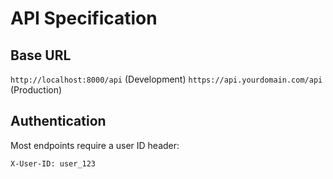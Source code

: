 # API Specification

## Base URL
`http://localhost:8000/api` (Development)
`https://api.yourdomain.com/api` (Production)

## Authentication
Most endpoints require a user ID header:
```http
X-User-ID: user_123